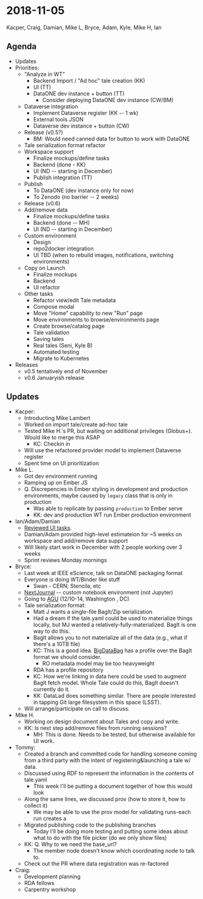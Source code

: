 2018-11-05
==========
Kacper, Craig, Damian, Mike L, Bryce, Adam, Kyle, Mike H, Ian

Agenda
------
* Updates
* Priorities:
    * "Analyze in WT"
        * Backend Import / "Ad hoc" tale creation (KK)
        * UI (TT)
        * DataONE dev instance + button (TT)
            * Consider deploying DataONE dev instance (CW/BM)
    * Dataverse integration
        * Implement Dataverse register (KK -- 1 wk)
        * External tools JSON
        * Dataverse dev instance + button (CW)
    * Release (v0.5?)
        * BM: Would need canned data for button to work with DataONE
    * Tale serialization format refactor
    * Workspace support
        * Finalize mockups/define tasks
        * Backend (done - KK)
        * UI (ND -- starting in December)
        * Publish integration (TT)
    * Publish
        * To DataONE (dev instance only for now)
        * To Zenodo (no barrier -- 2 weeks)
    * Release (v0.6)
    * Add/remove data
        * Finalize mockups/define tasks
        * Backend (done -- MH)
        * UI (ND -- starting in December)
    * Custom environment
        * Design 
        * repo2docker integration
        * UI TBD (when to rebuild images, notifications, switching environments)
    * Copy on Launch
        * Finalize mockups
        * Backend 
        * UI refactor
    * Other tasks 
        * Refactor view/edit Tale metadata
        * Compose modal
        * Move "Home" capability to new "Run" page
        * Move environments to browse/environments page
        * Create browse/catalog page
        * Tale validation
        * Saving tales
        * Real tales (Seni, Kyle B)
        * Automated testing
        * Migrate to Kubernetes
* Releases
    * v0.5 tentatively end of November
    * v0.6 Januaryish release


Updates
-------
* Kacper:
    * Introducting Mike Lambert
    * Worked on import tale/create ad-hoc tale
    * Tested Mike H.'s PR, but waiting on additional privileges (Globus+). Would like to merge this ASAP
        * KC: Checkin in
    * Will use the refactored provider model to implement Dataverse register
    * Spent time on UI prioritization
* Mike L.
    * Got dev environment running
    * Ramping up on Ember JS
    * Q. Discrepencies in Ember styling in development and production environments, maybe caused by `legacy` class that is only in production
        * Was able to replicate by passing `production` to Ember serve
        * KK: dev and production WT run Ember production environment
* Ian/Adam/Damian
    * [Reviewed UI tasks](https://hackmd.io/K110Dil9Td6q0MRIuL3gWg). 
    * Damian/Adam provided high-level estimateion for ~5 weeks on workspace and add/remove data support
    * Will likely start work in December with 2 people working over 3 weeks
    * Sprint reviews Monday mornings
* Bryce:
    * Last week at IEEE eScience, talk on DataONE packaging format
    * Everyone is doing WT/Binder like stuff
        * Swan - CERN; Stencila, etc
    * [NextJournal](https://nextjournal.com) -- custom notebook environment (not Jupyter)
    * Going to [AGU](https://fallmeeting.agu.org/2018) (12/10-14, Washington , DC)
    * Tale serialization format:
        * Matt J wants a single-file BagIt/Zip serialization
        * Had a dream if the tale.yaml could be used to materialize things locally, but MJ wanted a relatively-fully-materialized.  BagIt is one way to do this.
        * BagIt allows you to not materialize all of the data (e.g., what if there's a 10TB file)
        * KC: This is a good idea. [BigDataBag](http://bd2k.ini.usc.edu/tools/bdbag/) has a profile over the BagIt format we should consider.
            * RO metadata model may be too heavyweight 
        * RDA has a profile repository
        * KC: How we're linking in data here could be used to augment BagIt fetch model.  Whole Tale could do this, BagIt doesn't currently do it.
        * KK: DataLad does something similar. There are people interested in tapping Git large filesystem in this space (LSST).
    * Will arrange/participate on call to discuss.
* Mike H.
    * Working on design document about Tales and copy and write. 
    * KK: Is next step add/remove files from running sessions?
        * MH: This is done.  Needs to be tested, but otherwise available for UI work.
* Tommy:
    * Created a branch and committed code for handling someone coming from a third party with the intent of registering&launching a tale w/ data.
    * Discussed using RDF to represent the information in the contents of tale.yaml
        * This week I'll be putting a document together of how this would look
    * Along the same lines, we discussed prov (how to store it, how to collect it)
        * We may be able to use the prov model for validating runs-each run creates a 
    * Migrated publishing code to the publishing branches
        * Today I'll be doing more testing and putting some ideas about what to do with the file picker (do we only show files)
    * KK: Q. Why to we need the base_url?
        * The member node doesn't know which coordinating node to talk to. 
    * Check out the PR where data registration was re-factored
* Craig:
    * Development planning
    * RDA fellows
    * Carpentry workshop



